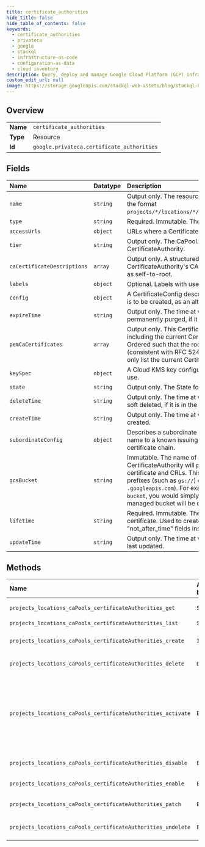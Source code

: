 ```yaml
---
title: certificate_authorities
hide_title: false
hide_table_of_contents: false
keywords:
  - certificate_authorities
  - privateca
  - google    
  - stackql
  - infrastructure-as-code
  - configuration-as-data
  - cloud inventory
description: Query, deploy and manage Google Cloud Platform (GCP) infrastructure and resources using SQL
custom_edit_url: null
image: https://storage.googleapis.com/stackql-web-assets/blog/stackql-blog-post-featured-image.png
---
```

  
    

## Overview
<table><tbody>
<tr><td><b>Name</b></td><td><code>certificate_authorities</code></td></tr>
<tr><td><b>Type</b></td><td>Resource</td></tr>
<tr><td><b>Id</b></td><td><code>google.privateca.certificate_authorities</code></td></tr>
</tbody></table>

## Fields
| Name | Datatype | Description |
|:-----|:---------|:------------|
| `name` | `string` | Output only. The resource name for this CertificateAuthority in the format `projects/*/locations/*/caPools/*/certificateAuthorities/*`. |
| `type` | `string` | Required. Immutable. The Type of this CertificateAuthority. |
| `accessUrls` | `object` | URLs where a CertificateAuthority will publish content. |
| `tier` | `string` | Output only. The CaPool.Tier of the CaPool that includes this CertificateAuthority. |
| `caCertificateDescriptions` | `array` | Output only. A structured description of this CertificateAuthority's CA certificate and its issuers. Ordered as self-to-root. |
| `labels` | `object` | Optional. Labels with user-defined metadata. |
| `config` | `object` | A CertificateConfig describes an X.509 certificate or CSR that is to be created, as an alternative to using ASN.1. |
| `expireTime` | `string` | Output only. The time at which this CertificateAuthority will be permanently purged, if it is in the DELETED state. |
| `pemCaCertificates` | `array` | Output only. This CertificateAuthority's certificate chain, including the current CertificateAuthority's certificate. Ordered such that the root issuer is the final element (consistent with RFC 5246). For a self-signed CA, this will only list the current CertificateAuthority's certificate. |
| `keySpec` | `object` | A Cloud KMS key configuration that a CertificateAuthority will use. |
| `state` | `string` | Output only. The State for this CertificateAuthority. |
| `deleteTime` | `string` | Output only. The time at which this CertificateAuthority was soft deleted, if it is in the DELETED state. |
| `createTime` | `string` | Output only. The time at which this CertificateAuthority was created. |
| `subordinateConfig` | `object` | Describes a subordinate CA's issuers. This is either a resource name to a known issuing CertificateAuthority, or a PEM issuer certificate chain. |
| `gcsBucket` | `string` | Immutable. The name of a Cloud Storage bucket where this CertificateAuthority will publish content, such as the CA certificate and CRLs. This must be a bucket name, without any prefixes (such as `gs://`) or suffixes (such as `.googleapis.com`). For example, to use a bucket named `my-bucket`, you would simply specify `my-bucket`. If not specified, a managed bucket will be created. |
| `lifetime` | `string` | Required. Immutable. The desired lifetime of the CA certificate. Used to create the "not_before_time" and "not_after_time" fields inside an X.509 certificate. |
| `updateTime` | `string` | Output only. The time at which this CertificateAuthority was last updated. |
## Methods
| Name | Accessible by | Required Params | Description |
|:-----|:--------------|:----------------|:------------|
| `projects_locations_caPools_certificateAuthorities_get` | `SELECT` | `caPoolsId, certificateAuthoritiesId, locationsId, projectsId` | Returns a CertificateAuthority. |
| `projects_locations_caPools_certificateAuthorities_list` | `SELECT` | `caPoolsId, locationsId, projectsId` | Lists CertificateAuthorities. |
| `projects_locations_caPools_certificateAuthorities_create` | `INSERT` | `caPoolsId, locationsId, projectsId` | Create a new CertificateAuthority in a given Project and Location. |
| `projects_locations_caPools_certificateAuthorities_delete` | `DELETE` | `caPoolsId, certificateAuthoritiesId, locationsId, projectsId` | Delete a CertificateAuthority. |
| `projects_locations_caPools_certificateAuthorities_activate` | `EXEC` | `caPoolsId, certificateAuthoritiesId:activate, locationsId, projectsId` | Activate a CertificateAuthority that is in state AWAITING_USER_ACTIVATION and is of type SUBORDINATE. After the parent Certificate Authority signs a certificate signing request from FetchCertificateAuthorityCsr, this method can complete the activation process. |
| `projects_locations_caPools_certificateAuthorities_disable` | `EXEC` | `caPoolsId, certificateAuthoritiesId:disable, locationsId, projectsId` | Disable a CertificateAuthority. |
| `projects_locations_caPools_certificateAuthorities_enable` | `EXEC` | `caPoolsId, certificateAuthoritiesId:enable, locationsId, projectsId` | Enable a CertificateAuthority. |
| `projects_locations_caPools_certificateAuthorities_patch` | `EXEC` | `caPoolsId, certificateAuthoritiesId, locationsId, projectsId` | Update a CertificateAuthority. |
| `projects_locations_caPools_certificateAuthorities_undelete` | `EXEC` | `caPoolsId, certificateAuthoritiesId:undelete, locationsId, projectsId` | Undelete a CertificateAuthority that has been deleted. |
